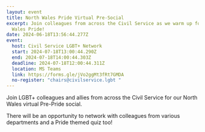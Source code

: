 ```yaml
---
layout: event
title: North Wales Pride Virtual Pre-Social
excerpt: Join colleagues from across the Civil Service as we warm up for North
  Wales Pride!
date: 2024-06-18T13:56:44.277Z
event:
  host: Civil Service LGBT+ Network
  start: 2024-07-18T13:00:44.290Z
  end: 2024-07-18T14:00:44.303Z
  deadline: 2024-07-18T12:00:44.311Z
  location: MS Teams
  link: https://forms.gle/jVo2ggMt3fRt7GMDA
  no-register: "chairs@civilservice.lgbt "
---
```

J﻿oin LGBT+ colleagues and allies from across the Civil Service for our North Wales virtual Pre-Pride social. 

T﻿here will be an opportunity to network with colleagues from various departments and a Pride themed quiz too!